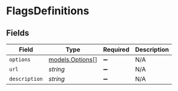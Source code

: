 # FlagsDefinitions


## Fields

| Field                                    | Type                                     | Required                                 | Description                              |
| ---------------------------------------- | ---------------------------------------- | ---------------------------------------- | ---------------------------------------- |
| `options`                                | [models.Options](../models/options.md)[] | :heavy_minus_sign:                       | N/A                                      |
| `url`                                    | *string*                                 | :heavy_minus_sign:                       | N/A                                      |
| `description`                            | *string*                                 | :heavy_minus_sign:                       | N/A                                      |